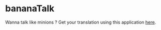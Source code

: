 # bananaTalk

Wanna talk like minions ? Get your translation using this application [here](https://miniontlak.netlify.app/).
